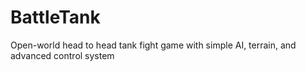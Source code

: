 # BattleTank
Open-world head to head tank fight game with simple AI, terrain, and advanced control system 
